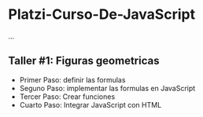 # Platzi-Curso-De-JavaScript

...

## Taller #1: Figuras geometricas

- Primer Paso: definir las formulas
- Seguno Paso: implementar las formulas en JavaScript
- Tercer Paso: Crear funciones
- Cuarto Paso: Integrar JavaScript con HTML